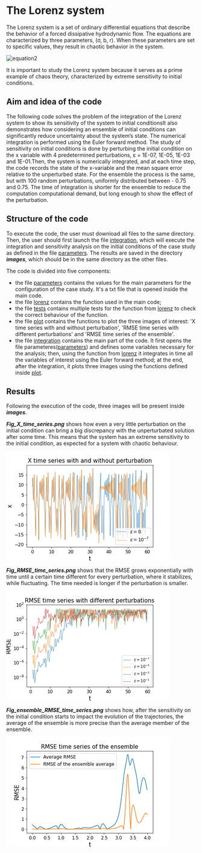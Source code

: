 # The Lorenz system
The Lorenz system is a set of ordinary differential equations that describe the behavior of a forced dissipative hydrodynamic flow.
The equations are characterized by three parameters, (σ, b, r). When these parameters are set to specific values, they result in chaotic behavior in the system.

![equation2](https://latex.codecogs.com/gif.latex?\dot{x}=\sigma(y-x)\quad\dot{y}=rx-xz-y\quad\dot{z}=xy-bz)

It is important to study the Lorenz system because it serves as a prime example of chaos theory, characterized by extreme sensitivity to initial conditions.

## Aim and idea of the code
The following code solves the problem of the integration of the Lorenz system to show its sensitivity of the system to initial conditionsIt also demonstrates how considering an ensemble of initial conditions can significantly reduce uncertainty about the system’s state. The numerical integration is performed using the Euler forward method. 
The study of sensitivity on initial conditions is done by perturbing the initial condition on the x variable with 4 predetermined perturbations,  ε = 1E-07, 1E-05, 1E-03 and 1E-01.Then, the system is numerically integrated, and at each time step, the code records the state of the x-variable and the mean square error relative to the unperturbed state.
For the ensemble the process is the same, but with 100 random perturbations, uniformly distributed between -
0.75 and 0.75. The time of integration is shorter for the ensemble to reduce the computation computational demand, but long enough to show the effect of the perturbation.

## Structure of the code
To execute the code, the user must download all files to the same directory. Then, the user should first launch the file [integration](https://github.com/LudovicoMattavelli/Lorenz-System-Perturbation-Impact/blob/main/lorenz.py), which will execute the integration and sensitivity analysis on the initial conditions of the case study as defined in the file [parameters](https://github.com/LudovicoMattavelli/Lorenz-System-perturbated-integration/blob/main/parameters.txt). The results are saved in the directory ***images***, which should be in the same directory as the other files.

The code is divided into five components:
- the file [parameters](https://github.com/LudovicoMattavelli/Lorenz-System-perturbed-integration/blob/main/parameters.txt) contains the values for the main parameters for the configuration of the case study. It's a txt file that is opened inside the main code.
- the file [lorenz](https://github.com/LudovicoMattavelli/Lorenz-System-perturbed-integration/blob/main/lorenz.py) contains the function used in the main code;
- the file [tests](https://github.com/LudovicoMattavelli/Lorenz-System-perturbed-integration/blob/main/tests.py) contains multiple tests for the function from [lorenz](https://github.com/LudovicoMattavelli/Lorenz-System-perturbed-integration/blob/main/lorenz.py) to check the correct behaviour of the function.
- the file [plot](https://github.com/LudovicoMattavelli/Lorenz-System-perturbed-integration/blob/main/plot.py) contains the functions to plot the three images of interest: 'X time series with and without perturbation', 'RMSE time series with different perturbations' and 'RMSE time series of the ensemble'.
- the file [integration](https://github.com/LudovicoMattavelli/Lorenz-System-perturbed-integration/blob/main/integration.py) contains the main part of the code. It first opens the file parameteres([parameters](https://github.com/LudovicoMattavelli/Lorenz-System-perturbed-integration/blob/main/parameters.txt)) and defines some variables necessary for the analysis; then, using the function from [lorenz](https://github.com/LudovicoMattavelli/Lorenz-System-perturbed-integration/blob/main/lorenz.py) it integrates in time all the variables of interest using the Euler forward method; at the end, after the integration, it plots three images using the functions defined inside [plot](https://github.com/LudovicoMattavelli/Lorenz-System-perturbed-integration/blob/main/plot.py).

## Results
Following the execution of the code, three images will be present inside ***images***. 

***Fig_X_time_series.png*** shows how even a very little perturbation on the initial condition can bring a big discrepancy with the unperturbated solution after some time. This means that the system has an extreme sensitivity to the initial condition, as expected for a system with chaotic behaviour.

![config](./images/Fig_X_time_series.png)

***Fig_RMSE_time_series.png*** shows that the RMSE grows exponentially with time until a certain time different for every perturbation, where it stabilizes, while fluctuating. The time needed is longer if the perturbation is smaller.

![config](./images/Fig_RMSE_time_series.png)

***Fig_ensemble_RMSE_time_series.png*** shows how, after the sensitivity on the initial condition starts to
impact the evolution of the trajectories, the average of the ensemble is more precise than the average member of the
ensemble.

![config](./images/Fig_ensemble_RMSE_time_series.png)
